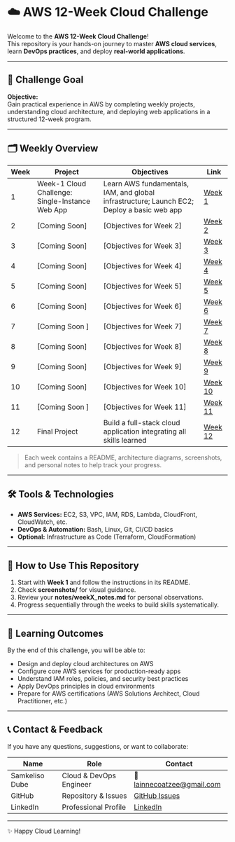 # ☁️ AWS 12-Week Cloud Challenge

Welcome to the **AWS 12-Week Cloud Challenge**!  
This repository is your hands-on journey to master **AWS cloud services**, learn **DevOps practices**, and deploy **real-world applications**.

---

## 🎯 Challenge Goal

**Objective:**  
Gain practical experience in AWS by completing weekly projects, understanding cloud architecture, and deploying web applications in a structured 12-week program.

---

## 🗂 Weekly Overview

| Week | Project | Objectives | Link |
|------|---------|------------|------|
| 1    | Week-1 Cloud Challenge: Single-Instance Web App | Learn AWS fundamentals, IAM, and global infrastructure; Launch EC2; Deploy a basic web app | [Week 1](./week-1/readme.md) |
| 2    | [Coming Soon] | [Objectives for Week 2] | [Week 2](./Week_02/README.md) |
| 3    | [Coming Soon] | [Objectives for Week 3] | [Week 3](./Week_03/README.md) |
| 4    | [Coming Soon] | [Objectives for Week 4] | [Week 4](./Week_04/README.md) |
| 5    | [Coming Soon] | [Objectives for Week 5] | [Week 5](./Week_05/README.md) |
| 6    | [Coming Soon] | [Objectives for Week 6] | [Week 6](./Week_06/README.md) |
| 7    | [Coming Soon ] | [Objectives for Week 7] | [Week 7](./Week_07/README.md) |
| 8    | [Coming Soon] | [Objectives for Week 8] | [Week 8](./Week_08/README.md) |
| 9    | [Coming Soon] | [Objectives for Week 9] | [Week 9](./Week_09/README.md) |
| 10   | [Coming Soon] | [Objectives for Week 10] | [Week 10](./Week_10/README.md) |
| 11   | [Coming Soon ] | [Objectives for Week 11] | [Week 11](./Week_11/README.md) |
| 12   | Final Project | Build a full-stack cloud application integrating all skills learned | [Week 12](./Week_12_Final_Project/README.md) |

> Each week contains a README, architecture diagrams, screenshots, and personal notes to help track your progress.

---

## 🛠 Tools & Technologies

- **AWS Services:** EC2, S3, VPC, IAM, RDS, Lambda, CloudFront, CloudWatch, etc.  
- **DevOps & Automation:** Bash, Linux, Git, CI/CD basics  
- **Optional:** Infrastructure as Code (Terraform, CloudFormation)  

---

## 📌 How to Use This Repository

1. Start with **Week 1** and follow the instructions in its README.  
2. Check **screenshots/** for visual guidance.  
3. Review your **notes/weekX_notes.md** for personal observations.  
4. Progress sequentially through the weeks to build skills systematically.  

---

## 🚀 Learning Outcomes

By the end of this challenge, you will be able to:

- Design and deploy cloud architectures on AWS  
- Configure core AWS services for production-ready apps  
- Understand IAM roles, policies, and security best practices  
- Apply DevOps principles in cloud environments  
- Prepare for AWS certifications (AWS Solutions Architect, Cloud Practitioner, etc.)  

---

## 📞 Contact & Feedback

If you have any questions, suggestions, or want to collaborate:

| Name | Role | Contact |
|------|------|---------|
| Samkeliso Dube | Cloud & DevOps Engineer | 📧 lainnecoatzee@gmail.com |
| GitHub | Repository & Issues | [GitHub Issues](https://github.com/Samkeliso-Dube/AWS_12_Week_Challenge) |
| LinkedIn | Professional Profile | [LinkedIn](https://www.linkedin.com/in/samkeliso-dube03) |

---

✨ Happy Cloud Learning!
